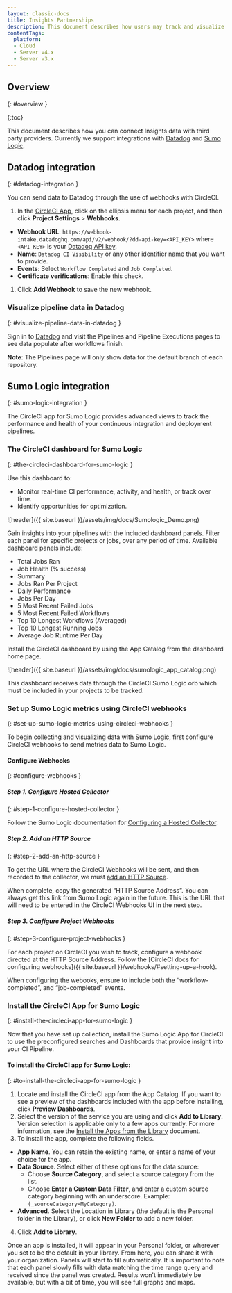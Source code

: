 ```yaml
---
layout: classic-docs
title: Insights Partnerships
description: This document describes how users may track and visualize analytical data across all of their jobs on CircleCI with third party integrations.
contentTags: 
  platform:
  - Cloud
  - Server v4.x
  - Server v3.x
---
```


## Overview
{: #overview }

{:toc}

This document describes how you can connect Insights data with third party providers. Currently we support integrations with [Datadog](https://www.datadoghq.com/) and [Sumo Logic](https://www.sumologic.com/).

## Datadog integration
{: #datadog-integration }

You can send data to Datadog through the use of webhooks with CircleCI.

1. In the [CircleCI App](https://app.circleci.com/), click on the ellipsis menu for each project, and then click **Project Settings** > **Webhooks**.
  - **Webhook URL**: `https://webhook-intake.datadoghq.com/api/v2/webhook/?dd-api-key=<API_KEY>` where `<API_KEY>` is your [Datadog API key](https://app.datadoghq.com/account/login).
  - **Name**: `Datadog CI Visibility` or any other identifier name that you want to provide.
  - **Events**: Select `Workflow Completed` and `Job Completed`.
  - **Certificate verifications**: Enable this check.

1. Click **Add Webhook** to save the new webhook.

### Visualize pipeline data in Datadog
{: #visualize-pipeline-data-in-datadog }

Sign in to [Datadog](https://app.datadoghq.com/account/login) and visit the Pipelines and Pipeline Executions pages to see data populate after workflows finish.

**Note**: The Pipelines page will only show data for the default branch of each repository.

## Sumo Logic integration
{: #sumo-logic-integration }

The CircleCI app for Sumo Logic provides advanced views to track the performance and health of your continuous integration and deployment pipelines.


### The CircleCI dashboard for Sumo Logic
{: #the-circleci-dashboard-for-sumo-logic }

Use this dashboard to:
  - Monitor real-time CI performance, activity, and health, or track over time.
  - Identify opportunities for optimization.

![header]({{ site.baseurl }}/assets/img/docs/Sumologic_Demo.png)

Gain insights into your pipelines with the included dashboard panels. Filter each panel for specific projects or jobs, over any period of time. Available dashboard panels include:

  - Total Jobs Ran
  - Job Health (% success)
  - Summary
  - Jobs Ran Per Project
  - Daily Performance
  - Jobs Per Day
  - 5 Most Recent Failed Jobs
  - 5 Most Recent Failed Workflows
  - Top 10 Longest Workflows (Averaged)
  - Top 10 Longest Running Jobs
  - Average Job Runtime Per Day

Install the CircleCI dashboard by using the App Catalog from the dashboard home page.

![header]({{ site.baseurl }}/assets/img/docs/sumologic_app_catalog.png)

This dashboard receives data through the CircleCI Sumo Logic orb which must be included in your projects to be tracked.

### Set up Sumo Logic metrics using CircleCI webhooks
{: #set-up-sumo-logic-metrics-using-circleci-webhooks }

To begin collecting and visualizing data with Sumo Logic, first configure CircleCI webhooks to send metrics data to Sumo Logic.
#### Configure Webhooks
{: #configure-webhooks }
##### **Step 1. Configure Hosted Collector**
{: #step-1-configure-hosted-collector }

Follow the Sumo Logic documentation for [Configuring a Hosted Collector](https://help.sumologic.com/03Send-Data/Hosted-Collectors/Configure-a-Hosted-Collector).

##### **Step 2. Add an HTTP Source**
{: #step-2-add-an-http-source }

To get the URL where the CircleCI Webhooks will be sent, and then recorded to the collector, we must [add an HTTP Source](https://help.sumologic.com/03Send-Data/Sources/02Sources-for-Hosted-Collectors/HTTP-Source).

When complete, copy the generated “HTTP Source Address”. You can always get this link from Sumo Logic again in the future. This is the URL that will need to be entered in the CircleCI Webhooks UI in the next step.

##### **Step 3. Configure Project Webhooks**
{: #step-3-configure-project-webhooks }

For each project on CircleCI you wish to track, configure a webhook directed at the HTTP Source Address.
Follow the [CircleCI docs for configuring webhooks]({{ site.baseurl }}/webhooks/#setting-up-a-hook).

When configuring the webooks, ensure to include both the “workflow-completed”, and “job-completed” events.

### Install the CircleCI App for Sumo Logic
{: #install-the-circleci-app-for-sumo-logic }

Now that you have set up collection, install the Sumo Logic App for CircleCI to use the preconfigured searches and Dashboards that provide insight into your CI Pipeline.

#### To install the CircleCI app for Sumo Logic:
{: #to-install-the-circleci-app-for-sumo-logic }

1. Locate and install the CircleCI app from the App Catalog. If you want to see a preview of the dashboards included with the app before installing, click **Preview Dashboards**.
2. Select the version of the service you are using and click **Add to Library**. Version selection is applicable only to a few apps currently. For more information, see the [Install the Apps from the Library](https://help.sumologic.com/05Search/Library/Apps-in-Sumo-Logic/Install-Apps-from-the-Library) document.
3. To install the app, complete the following fields.
  - **App Name**. You can retain the existing name, or enter a name of your choice for the app.
  - **Data Source**. Select either of these options for the data source:
    - Choose **Source Category**, and select a source category from the list.
    - Choose **Enter a Custom Data Filter**, and enter a custom source category beginning with an underscore. Example: `(_sourceCategory=MyCategory)`.
  - **Advanced**. Select the Location in Library (the default is the Personal folder in the Library), or click **New Folder** to add a new folder.
4. Click **Add to Library**.

Once an app is installed, it will appear in your Personal folder, or wherever you set to be the default in your library. From here, you can share it with your organization.
Panels will start to fill automatically. It is important to note that each panel slowly fills with data matching the time range query and received since the panel was created. Results won't immediately be available, but with a bit of time, you will see full graphs and maps.
